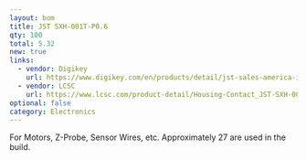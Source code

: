```yaml
---
layout: bom
title: JST SXH-001T-P0.6
qty: 100
total: 5.32
new: true
links:
  - vendor: Digikey
    url: https://www.digikey.com/en/products/detail/jst-sales-america-inc/SXH-001T-P0-6N/7041446
  - vendor: LCSC
    url: https://www.lcsc.com/product-detail/Housing-Contact_JST-SXH-001T-P0-6N_C385122.html
optional: false
category: Electronics
---
```


For Motors, Z-Probe, Sensor Wires, etc. Approximately 27 are used in the build.